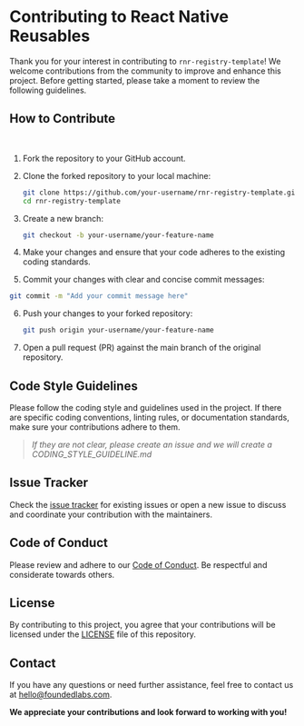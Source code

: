 # Contributing to React Native Reusables

Thank you for your interest in contributing to `rnr-registry-template`! We welcome contributions from the community to improve and enhance this project. Before getting started, please take a moment to review the following guidelines.

## How to Contribute

<br />

1. Fork the repository to your GitHub account.
2. Clone the forked repository to your local machine:
   ```bash
   git clone https://github.com/your-username/rnr-registry-template.git
   cd rnr-registry-template
   ```
3. Create a new branch:

   ```bash
   git checkout -b your-username/your-feature-name
   ```

4. Make your changes and ensure that your code adheres to the existing coding standards.
5. Commit your changes with clear and concise commit messages:

```bash
git commit -m "Add your commit message here"
```

6. Push your changes to your forked repository:

   ```bash
   git push origin your-username/your-feature-name
   ```

7. Open a pull request (PR) against the main branch of the original repository.

## Code Style Guidelines

Please follow the coding style and guidelines used in the project. If there are specific coding conventions, linting rules, or documentation standards, make sure your contributions adhere to them.

> _If they are not clear, please create an issue and we will create a CODING_STYLE_GUIDELINE.md_

## Issue Tracker

Check the [issue tracker](https://github.com/gabimoncha/rnr-registry-template/issues) for existing issues or open a new issue to discuss and coordinate your contribution with the maintainers.

## Code of Conduct

Please review and adhere to our [Code of Conduct](https://github.com/gabimoncha/rnr-registry-template/blob/main/CODE_OF_CONDUCT.md). Be respectful and considerate towards others.

## License

By contributing to this project, you agree that your contributions will be licensed under the [LICENSE](https://github.com/gabimoncha/rnr-registry-template/blob/main/LICENSE) file of this repository.

## Contact

If you have any questions or need further assistance, feel free to contact us at hello@foundedlabs.com.

**We appreciate your contributions and look forward to working with you!**
